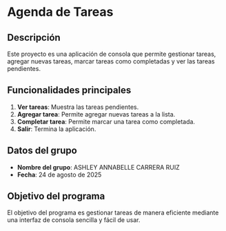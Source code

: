 # Agenda de Tareas

## Descripción

Este proyecto es una aplicación de consola que permite gestionar tareas, agregar nuevas tareas, marcar tareas como completadas y ver las tareas pendientes.

## Funcionalidades principales

1. **Ver tareas**: Muestra las tareas pendientes.
2. **Agregar tarea**: Permite agregar nuevas tareas a la lista.
3. **Completar tarea**: Permite marcar una tarea como completada.
4. **Salir**: Termina la aplicación.

## Datos del grupo

- **Nombre del grupo**: ASHLEY ANNABELLE CARRERA RUIZ
- **Fecha**: 24 de agosto de 2025

## Objetivo del programa

El objetivo del programa es gestionar tareas de manera eficiente mediante una interfaz de consola sencilla y fácil de usar.

